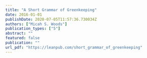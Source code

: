 ```yaml
---
title: "A Short Grammar of Greenkeeping"
date: 2016-01-01
publishDate: 2020-07-05T11:57:36.730034Z
authors: ["Micah S. Woods"]
publication_types: ["5"]
abstract: ""
featured: false
publication: ""
url_pdf: "https://leanpub.com/short_grammar_of_greenkeeping"
---
```



